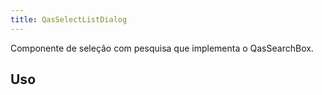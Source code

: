 ```yaml
---
title: QasSelectListDialog
---
```


Componente de seleção com pesquisa que implementa o QasSearchBox.

<doc-api file="select-list-dialog/QasSelectListDialog" name="QasSelectListDialog" />

## Uso

<doc-example file="QasSelectListDialog/Basic" title="Básico" />
<!-- <doc-example file="QasSelectListDialog/ExSelectListObjetModel" title="Model sendo array de objeto" />
<doc-example file="QasSelectListDialog/SlotItem" title="Slot item" /> -->
